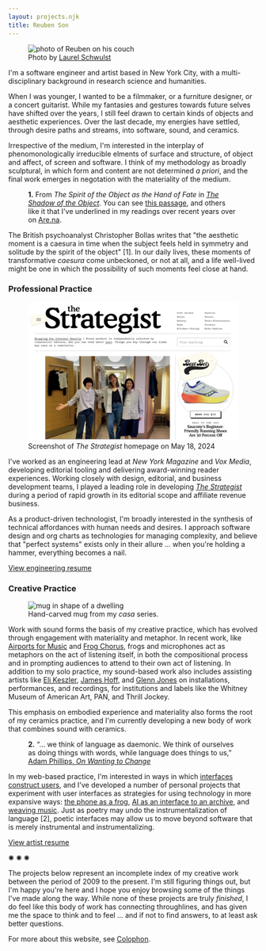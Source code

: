 ```yaml
---
layout: projects.njk
title: Reuben Son
---
```

<figure class="figure-medium" style="transform:rotate(0deg)">
  <img src="https://reubenson-portfolio.s3.us-east-1.amazonaws.com/assets/portrait_2024.jpg" alt="photo of Reuben on his couch">
  <figcaption>Photo by <a href="https://laurelschwulst.com/">Laurel Schwulst</a></figcaption>
</figure>

I'm a software engineer and artist based in New York City, with a multi-disciplinary background in research science and humanities. 

When I was younger, I wanted to be a filmmaker, or a furniture designer, or a concert guitarist. While my fantasies and gestures towards future selves have shifted over the years, I still feel drawn to certain kinds of objects and aesthetic experiences. Over the last decade, my energies have settled, through desire paths and streams, into software, sound, and ceramics. 

Irrespective of the medium, I'm interested in the interplay of phenomonologically irreducible elments of surface and structure, of object and affect, of screen and software. I think of my methodology as broadly sculptural, in which form and content are not determined _a priori_, and the final work emerges in negotation with the materiality of the medium.

<figure class="figure-medium" style="transform:rotate(0deg)">
  <!-- <img src="/public/strategist-screenshot.png" alt="Screenshot of The Strategist"> -->
  <figcaption><strong>1.</strong> From <em>The Spirit of the Object as the Hand of Fate</em> in <a href="https://www.goodreads.com/book/show/968010.The_Shadow_of_the_Object" target="_blank"><em>The Shadow of the Object</em></a>. You can see <a href="https://www.are.na/block/27704381" target="_blank">this passage</a>, and others like it that I've underlined in my readings over recent years over on <a href="https://www.are.na/reuben-son/passages-m7zf9-4vnu4" target="_blank">Are.na</a>.</figcaption>
</figure>

The British psychoanalyst Christopher Bollas writes that "the aesthetic moment is a caesura in time when the subject feels held in symmetry and solitude by the spirit of the object" [1]. In our daily lives, these moments of transformative _caesura_ come unbeckoned, or not at all, and a life well-lived might be one in which the possibility of such moments feel close at hand.

<!-- , which makes a compelling, if ambiguous attempt at describing with language the rare sense of fulfillment activated in a certain kind of engagement with a framgent of the world. -->

<!-- Over the last decade, my energies have settled, through desire paths and streams, into software, sound, and ceramics. I would characterize my approach to these disciplines to be sculptural in a broad sense, in which the resulting object (experience) is dependent on the accretion of smaller, more intuitive decisions, as opposed to starting from a dogmatic schema and working backwards. -->

<h3 id="work">Professional Practice</h3>

<figure class="figure-medium" style="transform:rotate(0deg)">
  <img src="/public/strat-screenshot.png" alt="Screenshot of The Strategist">
  <figcaption>Screenshot of <em>The Strategist</em> homepage on May 18, 2024</figcaption>
</figure>

I've worked as an engineering lead at _New York Magazine_ and _Vox Media_, developing editorial tooling and delivering award-winning reader experiences. Working closely with design, editorial, and business development teams, I played a leading role in developing [_The Strategist_](https://nymag.com/strategist) during a period of rapid growth in its editorial scope and affiliate revenue business.

As a product-driven technologist, I'm broadly interested in the synthesis of technical affordances with human needs and desires. I approach software design and org charts as technologies for managing complexity, and believe that "perfect systems" exists only in their allure ... when you're holding a hammer, everything becomes a nail.

[View engineering resume](/engineering-resume)

<h3 id="creative-practice">Creative Practice</h3>

<figure class="figure-medium">
  <img src="https://reubenson-portfolio.s3.us-east-1.amazonaws.com/assets/ceramics_casa-mug.jpg" alt="mug in shape of a dwelling">
  <figcaption>
    Hand-carved mug from my <em>casa</em> series.
  </figcaption>
</figure>

Work with sound forms the basis of my creative practice, which has evolved through engagement with materiality and metaphor. In recent work, like [Airports for Music](/projects/airports-for-music) and [Frog Chorus](/frog-chorus), frogs and microphones act as metaphors on the act of listening itself, in both the compositional process and in prompting audiences to attend to their own act of listening. In addition to my solo practice, my sound-based work also includes assisting artists like [Eli Keszler](https://www.elikeszler.com/), [James Hoff](https://www.james-hoff.com/), and [Glenn Jones](https://thrilljockey.com/artists/glenn-jones) on installations, performances, and recordings, for institutions and labels like the Whitney Museum of American Art, PAN, and Thrill Jockey.

This emphasis on embodied experience and materiality also forms the root of my ceramics practice, and I'm currently developing a new body of work that combines sound with ceramics.

<figure class="figure-medium" style="transform:rotate(0deg)">
  <!-- <img src="/public/strategist-screenshot.png" alt="Screenshot of The Strategist"> -->
  <figcaption><strong>2.</strong> “… we think of language as daemonic. We think of ourselves as doing things with words, while language does things to us,”<a href="https://www.are.na/block/27704091" target="_blank"> Adam Phillips, <em>On Wanting to Change</em></a></figcaption>
</figure>

In my web-based practice, I'm interested in ways in which [interfaces construct users](https://academic.oup.com/mit-press-scholarship-online/book/23681/chapter-abstract/184886856?redirectedFrom=fulltext&login=false), and I've developed a number of personal projects that experiment with user interfaces as strategies for using technology in more expansive ways: [the phone as a frog](https://frogchor.us), [AI as an interface to an archive](/midi-archive), and [weaving music](/weaving). Just as poetry may undo the instrumentalization of language [2], poetic interfaces may allow us to move beyond software that is merely instrumental and instrumentalizing.

[View artist resume](/artist-resume)

<!-- My web-based projects have been a means for exploring the use of technology to augment the senses, a map to a real, or surreal, territory. This is most apparent in _Frog Chorus_, where a chorus of frogs emerges from smartphones, becoming an audible environment that reorients the user towards an expansive act of listening. -->
<!-- Over the years, my fantasies/images around art-making have shifted, feeling the burn of the impulse to create a formal system, or machine. Now it's more about a kind of opening up, balancing logical and material concerns. -->


<!-- The specific metaphors and materials have changed over time -->
<!-- What to say about multidisciplinarity? Lack of desire to reduce the complexity of senses -->
<!-- In Airports for Music, I'm guided by the metaphor of fragrance, as a means of thinking about sound as texture and color, carried by the air. -->
<!-- Like with music, I'm drawn to the immediacy of ceramics, the unity of surface and form -->
<!-- Somatic forms of sense-making. -->

<!-- Maybe use Odilon Redon quote to address the logic of the visible in the service of the invisible ... ? -->


<!-- In addition to his solo sound practice, he has also collaborated with artists like Eli Keszler and James Hoff for institutions like the Whitney Museum of American Art and Eyebeam. Over the last five years, he has extended his interest in the materiality of sound into a material exploration of surface and form in ceramics. -->

<!-- Reuben Son makes software, sound, and ceramics. For more than a decade, his sound-based work has engaged the materiality of sound, in the form of magnetic tape or through metaphors of textile weaving and fragrance. In recent work, he has focused on the act of listening itself, both in the compositional process, and in prompting audiences to attend to their own act of listening. This emphasis on embodied experience and materiality also forms the root of his ceramics practice, and he is currently developing a new body of work that combines sound with ceramics. -->

<!-- I deployed my first site in 2010, to serve as a landing page and blog for a DIY music label I casually ran for a few years, and since then my creative projects have been fused in various ways with web technology.  -->

<div class="divider-line">✺ ✺ ✺</div>

The projects below represent an incomplete index of my creative work between the period of 2009 to the present. I'm still figuring things out, but I'm happy you're here and I hope you enjoy browsing some of the things I've made along the way. While none of these projects are truly _finished_, I do feel like this body of work has connecting throughlines, and has given me the space to think and to feel ... and if not to find answers, to at least ask better questions.

<!-- > "The aesthetic moment is a caesura in time when the subject feels held in symmetry and solitude by the spirit of the object." <br/><br/> - Christopher Bollas, _The Shadow of the Object_ <br/><br/> ([✶✶ Passages](https://www.are.na/reuben-son/passages-m7zf9-4vnu4)) -->

<!-- I have found that the locus of vitality exists in material engagement with the world, within only a loose framework of epistemology, a minimum viable ontology. Regarding this, I find myself somewhere in the continuum of Simone Weil, who wrote "[to work in order to eat, to eat in order to work [...] only the cycle contains the truth](https://theanarchistlibrary.org/library/simone-weil-gravity-and-grace#:~:text=%27Work%20makes%20us%20experience%20in,the%20cycle%20contains%20the%20truth.)", and Ray Peat, who wrote "[energy creates organization and structure](https://www.functionalps.com/blog/2011/04/23/energy-structure-and-carbon-dioxide-a-realistic-view-of-the-organism/#:~:text=energy%20creates%20organization%20and%20structure)".  -->

For more about this website, see [Colophon](/colophon).
